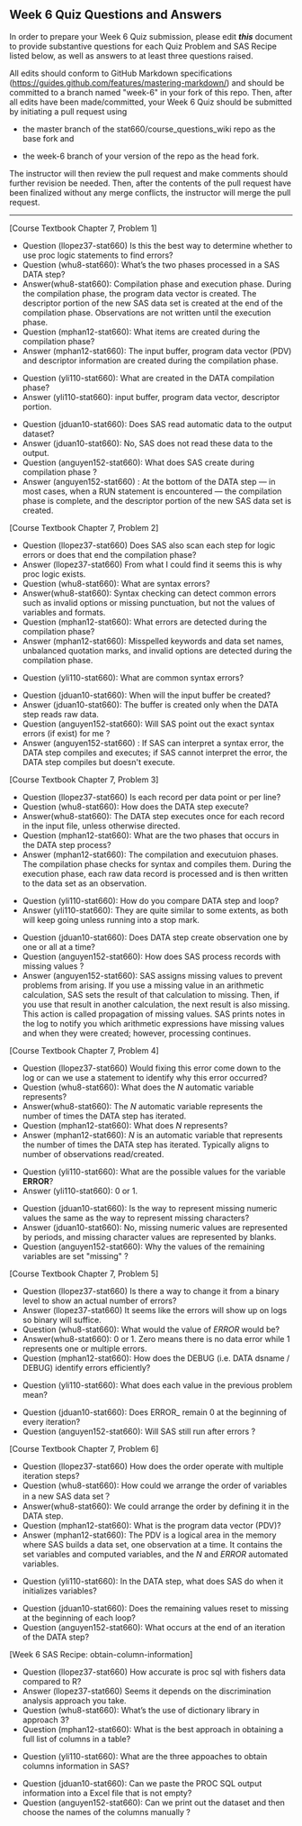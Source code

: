 
## Week 6 Quiz Questions and Answers

In order to prepare your Week 6 Quiz submission, please edit ***this*** document to provide substantive questions for each Quiz Problem and SAS Recipe listed below, as well as answers to at least three questions raised.

All edits should conform to GitHub Markdown specifications (https://guides.github.com/features/mastering-markdown/) and should be committed to a branch named "week-6" in your fork of this repo. Then, after all edits have been made/committed, your Week 6 Quiz should be submitted by initiating a pull request using

- the master branch of the stat660/course_questions_wiki repo as the base fork and

- the week-6 branch of your version of the repo as the head fork.

The instructor will then review the pull request and make comments should further revision be needed. Then, after the contents of the pull request have been finalized without any merge conflicts, the instructor will merge the pull request.



********************************************************************************



[Course Textbook Chapter 7, Problem 1]
- Question (llopez37-stat660) Is this the best way to determine whether to use proc logic statements to find errors?
- Question (whu8-stat660): What’s the two phases processed in a SAS DATA step?
- Answer(whu8-stat660): Compilation phase and execution phase. During the compilation phase, the program data vector is created. The descriptor portion of the new SAS data set is created at the end of the compilation phase. Observations are not written until the execution phase.
- Question (mphan12-stat660): What items are created during the compilation phase?
- Answer (mphan12-stat660): The input buffer, program data vector (PDV) and descriptor information are created during the compilation phase.
* Question (yli110-stat660): What are created in the DATA compilation phase?
* Answer (yli110-stat660): input buffer, program data vector, descriptor portion.
- Question (jduan10-stat660): Does SAS read automatic data to the output dataset?
- Answer (jduan10-stat660): No, SAS does not read these data to the output.
- Question (anguyen152-stat660): What does SAS create during compilation phase ?
- Answer (anguyen152-stat660) : At the bottom of the DATA step — in most cases, when a RUN statement is encountered — the compilation phase is complete, and the descriptor portion of the new SAS data set is created.



[Course Textbook Chapter 7, Problem 2]
- Question (llopez37-stat660) Does SAS also scan each step for logic errors or does that end the compilation phase? 
- Answer (llopez37-stat660) From what I could find it seems this is why proc logic exists.
- Question (whu8-stat660):  What are syntax errors?
- Answer(whu8-stat660): Syntax checking can detect common errors such as invalid options or missing punctuation, but not the values of variables and formats.
- Question (mphan12-stat660): What errors are detected during the compilation phase?
- Answer (mphan12-stat660): Misspelled keywords and data set names, unbalanced quotation marks, and invalid options are detected during the compilation phase.
* Question (yli110-stat660): What are common syntax errors?
- Question (jduan10-stat660): When will the input buffer be created?
- Answer (jduan10-stat660): The buffer is created only when the DATA step reads raw data. 
- Question (anguyen152-stat660): Will SAS point out the exact syntax errors (if exist) for me ?  
- Answer (anguyen152-stat660) : If SAS can interpret a syntax error, the DATA step compiles and executes; if SAS cannot interpret the error, the DATA step compiles but doesn't execute. 



[Course Textbook Chapter 7, Problem 3]
- Question (llopez37-stat660) Is each record per data point or per line? 
- Question (whu8-stat660): How does the DATA step execute?
- Answer(whu8-stat660): The DATA step executes once for each record in the input file, unless otherwise directed.
- Question (mphan12-stat660): What are the two phases that occurs in the DATA step process?
- Answer (mphan12-stat660): The compilation and executuion phases.  The compilation phase checks for syntax and compiles them.  During the execution phase, each raw data record is processed and is then written to the data set as an observation.
* Question (yli110-stat660): How do you compare DATA step and loop?
* Answer (yli110-stat660): They are quite similar to some extents, as both will keep going unless running into a stop mark.
- Question (jduan10-stat660): Does DATA step create observation one by one or all at a time?
- Question (anguyen152-stat660): How does SAS process records with missing values ? 
- Answer (anguyen152-stat660): SAS assigns missing values to prevent problems from arising. If you use a missing value in an arithmetic calculation, SAS sets the result of that calculation to missing. Then, if you use that result in another calculation, the next result is also missing. This action is called propagation of missing values. SAS prints notes in the log to notify you which arithmetic expressions have missing values and when they were created; however, processing continues.



[Course Textbook Chapter 7, Problem 4]
- Question (llopez37-stat660) Would fixing this error come down to the log or can we use a statement to identify why this error occurred?
- Question (whu8-stat660): What does the _N_ automatic variable represents?
- Answer(whu8-stat660): The _N_ automatic variable represents the number of times the DATA step has iterated.
- Question (mphan12-stat660): What does _N_ represents?
- Answer (mphan12-stat660): _N_ is an automatic variable that represents the number of times the DATA step has iterated. Typically aligns to number of observations read/created.
* Question (yli110-stat660): What are the possible values for the variable __ERROR__?
* Answer (yli110-stat660): 0 or 1.
- Question (jduan10-stat660): Is the way to represent missing numeric values the same as the way to represent missing characters?
- Answer (jduan10-stat660): No, missing numeric values are represented by periods, and missing character values are represented by blanks.
- Question (anguyen152-stat660): Why the values of the remaining variables are set "missing" ?



[Course Textbook Chapter 7, Problem 5]
- Question (llopez37-stat660) Is there a way to change it from a binary level to show an actual number of errors?
- Answer (llopez37-stat660) It seems like the errors will show up on logs so binary will suffice. 
- Question (whu8-stat660): What would the value of _ERROR_ would be?
- Answer(whu8-stat660): 0 or 1. Zero means there is no data error while 1 represents one or multiple errors.
- Question (mphan12-stat660): How does the DEBUG (i.e. DATA dsname / DEBUG) identify errors efficiently?
* Question (yli110-stat660): What does each value in the previous problem mean?
- Question (jduan10-stat660): Does ERROR_ remain 0 at the beginning of every iteration?
- Question (anguyen152-stat660): Will SAS still run after errors ?



[Course Textbook Chapter 7, Problem 6]
- Question (llopez37-stat660) How does the order operate with multiple iteration steps? 
- Question (whu8-stat660): How could we arrange the order of variables in a new SAS data set？
- Answer(whu8-stat660): We could arrange the order by defining it in the DATA step.
- Question (mphan12-stat660): What is the program data vector (PDV)?
- Answer (mphan12-stat660): The PDV is a logical area in the memory where SAS builds a data set, one observation at a time.  It contains the set variables and computed variables, and the _N_ and _ERROR_ automated variables.  
* Question (yli110-stat660): In the DATA step, what does SAS do when it initializes variables?
- Question (jduan10-stat660): Does the remaining values reset to missing at the beginning of each loop?
- Question (anguyen152-stat660): What occurs at the end of an iteration of the DATA step?



[Week 6 SAS Recipe: obtain-column-information]
- Question (llopez37-stat660) How accurate is proc sql with fishers data compared to R? 
- Answer (llopez37-stat660) Seems it depends on the discrimination analysis approach you take. 
- Question (whu8-stat660): What’s the use of dictionary library in approach 3?
- Question (mphan12-stat660): What is the best approach in obtaining a full list of columns in a table?
* Question (yli110-stat660): What are the three appoaches to obtain columns information in SAS?
- Question (jduan10-stat660): Can we paste the PROC SQL output information into a Excel file that is not empty?
- Question (anguyen152-stat660): Can we print out the dataset and then choose the names of the columns manually ? 


